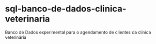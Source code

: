 # sql-banco-de-dados-clinica-veterinaria
Banco de Dados experimental para o agendamento de clientes da clínica veterinária
